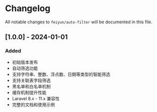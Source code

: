 # Changelog

All notable changes to `feiyun/auto-filter` will be documented in this file.

## [1.0.0] - 2024-01-01

### Added
- 初始版本发布
- 自动筛选功能
- 支持字符串、整数、浮点数、日期等类型的智能筛选
- 支持关联表字段筛选
- 黑名单和白名单机制
- 缓存机制提升性能
- Laravel 8.x - 11.x 兼容性
- 完整的文档和使用示例
